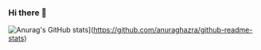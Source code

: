 ### Hi there 👋
![Anurag's GitHub stats](https://github-readme-stats.vercel.app/api?username=zhangbz764&count_private=true&show_icons=true&theme=radical)](https://github.com/anuraghazra/github-readme-stats)






<!--
**zhangbz764/zhangbz764** is a ✨ _special_ ✨ repository because its `README.md` (this file) appears on your GitHub profile.

Here are some ideas to get you started:

- 🔭 I’m currently working on ...
- 🌱 I’m currently learning ...
- 👯 I’m looking to collaborate on ...
- 🤔 I’m looking for help with ...
- 💬 Ask me about ...
- 📫 How to reach me: ...
- 😄 Pronouns: ...
- ⚡ Fun fact: ...
-->
